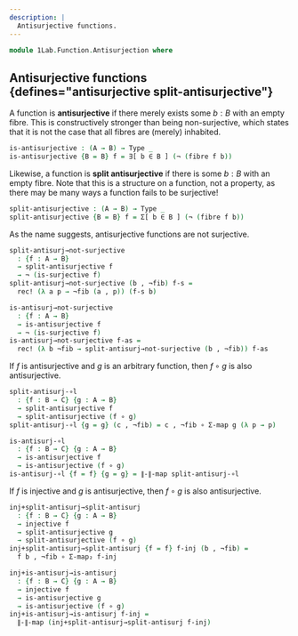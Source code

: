 ```yaml
---
description: |
  Antisurjective functions.
---
```

<!--
```agda
open import 1Lab.Function.Surjection
open import 1Lab.Function.Embedding
open import 1Lab.HIT.Truncation
open import 1Lab.HLevel.Universe
open import 1Lab.HLevel.Closure
open import 1Lab.Type.Sigma
open import 1Lab.Inductive
open import 1Lab.HLevel
open import 1Lab.Equiv
open import 1Lab.Path
open import 1Lab.Type

open import Meta.Idiom
open import Meta.Bind
```
-->
```agda
module 1Lab.Function.Antisurjection where
```

<!--
```
private variable
  ℓ ℓ₁ : Level
  A B C : Type ℓ
  w x : A
```
-->

## Antisurjective functions {defines="antisurjective split-antisurjective"}

A function is **antisurjective** if there merely exists some $b : B$
with an empty fibre. This is constructively stronger than being
non-surjective, which states that it is not the case that all fibres
are (merely) inhabited.

```agda
is-antisurjective : (A → B) → Type _
is-antisurjective {B = B} f = ∃[ b ∈ B ] (¬ (fibre f b))
```

Likewise, a function is **split antisurjective** if there is some
$b : B$ with an empty fibre. Note that this is a structure on a function,
not a property, as there may be many ways a function fails to be surjective!

```agda
split-antisurjective : (A → B) → Type _
split-antisurjective {B = B} f = Σ[ b ∈ B ] (¬ (fibre f b))
```

As the name suggests, antisurjective functions are not surjective.

```agda
split-antisurj→not-surjective
  : {f : A → B}
  → split-antisurjective f
  → ¬ (is-surjective f)
split-antisurj→not-surjective (b , ¬fib) f-s =
  rec! (λ a p → ¬fib (a , p)) (f-s b)

is-antisurj→not-surjective
  : {f : A → B}
  → is-antisurjective f
  → ¬ (is-surjective f)
is-antisurj→not-surjective f-as =
  rec! (λ b ¬fib → split-antisurj→not-surjective (b , ¬fib)) f-as
```

<!--
```agda
is-antisurj→not-equiv
  : {f : A → B}
  → is-antisurjective f
  → ¬ (is-equiv f)
is-antisurj→not-equiv f-as f-eqv =
  is-antisurj→not-surjective f-as (λ b → inc (f-eqv .is-eqv b .centre))

split-antisurj→not-equiv
  : {f : A → B}
  → split-antisurjective f
  → ¬ (is-equiv f)
split-antisurj→not-equiv f-as = is-antisurj→not-equiv (inc f-as)
```
-->

If $f$ is antisurjective and $g$ is an arbitrary function, then $f \circ g$
is also antisurjective.

```agda
split-antisurj-∘l
  : {f : B → C} {g : A → B}
  → split-antisurjective f
  → split-antisurjective (f ∘ g)
split-antisurj-∘l {g = g} (c , ¬fib) = c , ¬fib ∘ Σ-map g (λ p → p)

is-antisurj-∘l
  : {f : B → C} {g : A → B}
  → is-antisurjective f
  → is-antisurjective (f ∘ g)
is-antisurj-∘l {f = f} {g = g} = ∥-∥-map split-antisurj-∘l
```

If $f$ is injective and $g$ is antisurjective, then $f \circ g$ is
also antisurjective.

```agda
inj+split-antisurj→split-antisurj
  : {f : B → C} {g : A → B}
  → injective f
  → split-antisurjective g
  → split-antisurjective (f ∘ g)
inj+split-antisurj→split-antisurj {f = f} f-inj (b , ¬fib) =
  f b , ¬fib ∘ Σ-map₂ f-inj

inj+is-antisurj→is-antisurj
  : {f : B → C} {g : A → B}
  → injective f
  → is-antisurjective g
  → is-antisurjective (f ∘ g)
inj+is-antisurj→is-antisurj f-inj =
  ∥-∥-map (inj+split-antisurj→split-antisurj f-inj)
```
